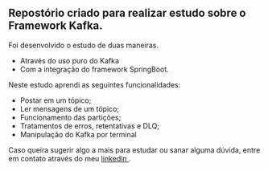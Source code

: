 <h2> Repostório criado para realizar estudo sobre o Framework Kafka.</h2>

Foi desenvolvido o estudo de duas maneiras. 
- Através do uso puro do Kafka
- Com a integração do framework SpringBoot.

Neste estudo aprendi as seguintes funcionalidades:
  - Postar em um tópico;
  - Ler mensagens de um tópico;
  - Funcionamento das partições;
  - Tratamentos de erros, retentativas e DLQ;
  - Manipulação do Kafka por terminal

Caso queira sugerir algo a mais para estudar ou sanar alguma dúvida, entre em contato através do meu <a href= "https://www.linkedin.com/in/bruno-kayser-b97b75100/"> linkedin </a> .  
